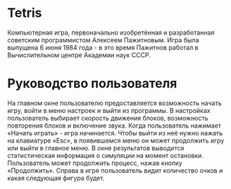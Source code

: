 # Tetris
Компьютерная игра, первоначально изобретённая и разработанная советским программистом Алексеем Пажитновым. 
Игра была выпущена 6 июня 1984 года - в это время Пажитнов работал в Вычислительном центре Академии наук СССР.
# Руководство пользователя
На главном окне пользователю предоставляется возможность начать игру, войти в меню настроек и выйти из программы. 
В настройках пользователь выбирает скорость движения блоков, возможность повторения блоков и включение звука. 
Когда пользователь нажимает «Начать играть» - игра начинается. Чтобы выйти из неё нужно нажать на клавиатуре «Esc», 
в появившемся меню он может продолжить игру или выйти в главное меню.  В окне результатов выводится статистическая 
информация о симуляции на момент остановки. Пользователь может продолжить процесс, нажав кнопку «Продолжить». 
Справа в игре пользователь видит количество очков и какая следующая фигура будет.
